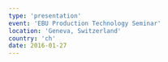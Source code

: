 ```yaml
---
type: 'presentation'
event: 'EBU Production Technology Seminar'
location: 'Geneva, Switzerland'
country: 'ch'
date: 2016-01-27
---
```


